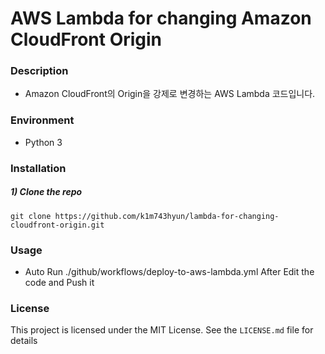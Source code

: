 # AWS Lambda for changing Amazon CloudFront Origin


### Description

- Amazon CloudFront의 Origin을 강제로 변경하는 AWS Lambda 코드입니다.


### Environment

- Python 3


### Installation

##### 1) Clone the repo

```
git clone https://github.com/k1m743hyun/lambda-for-changing-cloudfront-origin.git
```


### Usage

- Auto Run ./github/workflows/deploy-to-aws-lambda.yml After Edit the code and Push it


### License
This project is licensed under the MIT License. See the `LICENSE.md` file for details
